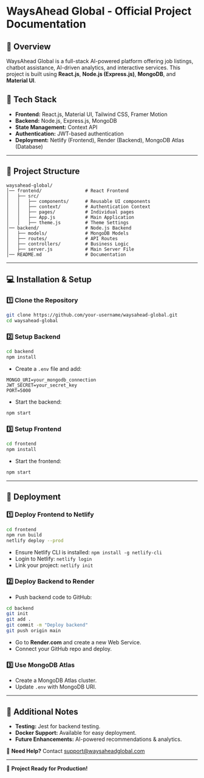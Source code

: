 # **WaysAhead Global - Official Project Documentation**

## **📌 Overview**
WaysAhead Global is a full-stack AI-powered platform offering job listings, chatbot assistance, AI-driven analytics, and interactive services. This project is built using **React.js**, **Node.js (Express.js)**, **MongoDB**, and **Material UI**.

## **🔧 Tech Stack**
- **Frontend:** React.js, Material UI, Tailwind CSS, Framer Motion
- **Backend:** Node.js, Express.js, MongoDB
- **State Management:** Context API
- **Authentication:** JWT-based authentication
- **Deployment:** Netlify (Frontend), Render (Backend), MongoDB Atlas (Database)

---

## **📂 Project Structure**
```
waysahead-global/
│── frontend/                # React Frontend
│   ├── src/
│   │   ├── components/      # Reusable UI components
│   │   ├── context/         # Authentication Context
│   │   ├── pages/           # Individual pages
│   │   ├── App.js           # Main Application
│   │   ├── theme.js         # Theme Settings
│── backend/                 # Node.js Backend
│   ├── models/              # MongoDB Models
│   ├── routes/              # API Routes
│   ├── controllers/         # Business Logic
│   ├── server.js            # Main Server File
│── README.md                # Documentation
```

---

## **💻 Installation & Setup**
### **1️⃣ Clone the Repository**
```bash
git clone https://github.com/your-username/waysahead-global.git
cd waysahead-global
```

### **2️⃣ Setup Backend**
```bash
cd backend
npm install
```
- Create a `.env` file and add:
```env
MONGO_URI=your_mongodb_connection
JWT_SECRET=your_secret_key
PORT=5000
```
- Start the backend:
```bash
npm start
```

### **3️⃣ Setup Frontend**
```bash
cd frontend
npm install
```
- Start the frontend:
```bash
npm start
```

---

## **🚀 Deployment**
### **1️⃣ Deploy Frontend to Netlify**
```bash
cd frontend
npm run build
netlify deploy --prod
```
- Ensure Netlify CLI is installed: `npm install -g netlify-cli`
- Login to Netlify: `netlify login`
- Link your project: `netlify init`

### **2️⃣ Deploy Backend to Render**
- Push backend code to GitHub:
```bash
cd backend
git init
git add .
git commit -m "Deploy backend"
git push origin main
```
- Go to **Render.com** and create a new Web Service.
- Connect your GitHub repo and deploy.

### **3️⃣ Use MongoDB Atlas**
- Create a MongoDB Atlas cluster.
- Update `.env` with MongoDB URI.

---

## **📖 Additional Notes**
- **Testing:** Jest for backend testing.
- **Docker Support:** Available for easy deployment.
- **Future Enhancements:** AI-powered recommendations & analytics.

📩 **Need Help?** Contact support@waysaheadglobal.com

---

🚀 **Project Ready for Production!**

